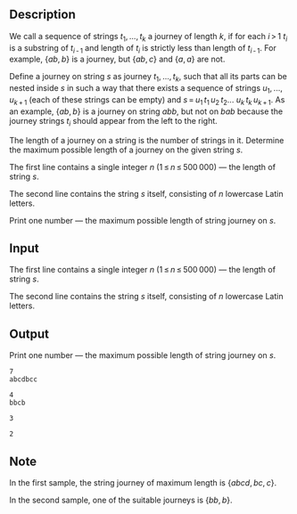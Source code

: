 ## Description

<div><p>We call a sequence of strings <span class="tex-span"><i>t</i><sub class="lower-index">1</sub>, ..., <i>t</i><sub class="lower-index"><i>k</i></sub></span> a <span class="tex-font-style-it">journey</span> of length <span class="tex-span"><i>k</i></span>, if for each <span class="tex-span"><i>i</i> &gt; 1</span> <span class="tex-span"><i>t</i><sub class="lower-index"><i>i</i></sub></span> is a substring of <span class="tex-span"><i>t</i><sub class="lower-index"><i>i</i> - 1</sub></span> and length of <span class="tex-span"><i>t</i><sub class="lower-index"><i>i</i></sub></span> is strictly less than length of <span class="tex-span"><i>t</i><sub class="lower-index"><i>i</i> - 1</sub></span>. For example, <span class="tex-span">{<i>ab</i>, <i>b</i>}</span> is a journey, but <span class="tex-span">{<i>ab</i>, <i>c</i>}</span> and <span class="tex-span">{<i>a</i>, <i>a</i>}</span> are not.</p><p>Define a <span class="tex-font-style-it">journey on string</span> <span class="tex-span"><i>s</i></span> as journey <span class="tex-span"><i>t</i><sub class="lower-index">1</sub>, ..., <i>t</i><sub class="lower-index"><i>k</i></sub></span>, such that all its parts can be nested inside <span class="tex-span"><i>s</i></span> in such a way that there exists a sequence of strings <span class="tex-span"><i>u</i><sub class="lower-index">1</sub>, ..., <i>u</i><sub class="lower-index"><i>k</i> + 1</sub></span> (each of these strings can be empty) and <span class="tex-span"><i>s</i> = <i>u</i><sub class="lower-index">1</sub> <i>t</i><sub class="lower-index">1</sub> <i>u</i><sub class="lower-index">2</sub> <i>t</i><sub class="lower-index">2</sub>... <i>u</i><sub class="lower-index"><i>k</i></sub> <i>t</i><sub class="lower-index"><i>k</i></sub> <i>u</i><sub class="lower-index"><i>k</i> + 1</sub></span>. As an example, <span class="tex-span">{<i>ab</i>, <i>b</i>}</span> is a journey on string <span class="tex-span"><i>abb</i></span>, but not on <span class="tex-span"><i>bab</i></span> because the journey strings <span class="tex-span"><i>t</i><sub class="lower-index"><i>i</i></sub></span> should appear from the left to the right.</p><p>The <span class="tex-font-style-it">length</span> of a journey on a string is the number of strings in it. Determine the maximum possible length of a journey on the given string <span class="tex-span"><i>s</i></span>.</p></div><div class="input-specification"><p>The first line contains a single integer <span class="tex-span"><i>n</i></span> (<span class="tex-span">1 ≤ <i>n</i> ≤ 500 000</span>)&nbsp;— the length of string <span class="tex-span"><i>s</i></span>.</p><p>The second line contains the string <span class="tex-span"><i>s</i></span> itself, consisting of <span class="tex-span"><i>n</i></span> lowercase Latin letters.</p></div><div class="output-specification"><p>Print one number&nbsp;— the maximum possible length of string journey on <span class="tex-span"><i>s</i></span>.</p></div>

## Input

<p>The first line contains a single integer <span class="tex-span"><i>n</i></span> (<span class="tex-span">1 ≤ <i>n</i> ≤ 500 000</span>)&nbsp;— the length of string <span class="tex-span"><i>s</i></span>.</p><p>The second line contains the string <span class="tex-span"><i>s</i></span> itself, consisting of <span class="tex-span"><i>n</i></span> lowercase Latin letters.</p>

## Output

<p>Print one number&nbsp;— the maximum possible length of string journey on <span class="tex-span"><i>s</i></span>.</p>





```input1
7
abcdbcc

```




```input2
4
bbcb

```




```output1
3

```




```output2
2

```



## Note

<p>In the first sample, the string journey of maximum length is <span class="tex-span">{<i>abcd</i>, <i>bc</i>, <i>c</i>}</span>.</p><p>In the second sample, one of the suitable journeys is <span class="tex-span">{<i>bb</i>, <i>b</i>}</span>.</p>
